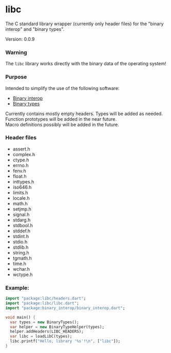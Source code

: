 libc
=====

The C standard library wrapper (currently only header files) for the "binary interop" and "binary types".

Version: 0.0.9

### Warning

The `libc` library works directly with the binary data of the operating system!

### Purpose

Intended to simplify the use of the following software:

- [Binary interop](https://pub.dartlang.org/packages/binary_interop)
- [Binary types](https://pub.dartlang.org/packages/binary_types) 

Currently contains mostly empty headers. Types will be added as needed.  
Function prototypes will be added in the near future.  
Macro definitions possibly will be added in the future.

### Header files

- assert.h
- complex.h
- ctype.h
- errno.h
- fenv.h
- float.h
- inttypes.h
- iso646.h
- limits.h
- locale.h
- math.h
- setjmp.h
- signal.h
- stdarg.h
- stdbool.h
- stddef.h
- stdint.h
- stdio.h
- stdlib.h
- string.h
- tgmath.h
- time.h
- wchar.h
- wctype.h

### Example:

```dart
import "package:libc/headers.dart";
import "package:libc/libc.dart";
import "package:binary_interop/binary_interop.dart";

void main() {
  var types = new BinaryTypes();
  var helper = new BinaryTypeHelper(types);
  helper.addHeaders(LIBC_HEADERS);
  var libc = loadLibC(types);
  libc.printf("Hello, library '%s'!\n", ["libc"]);
}

```
